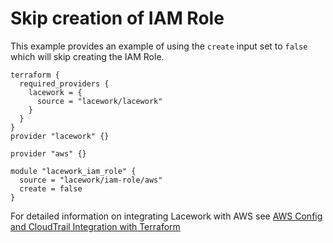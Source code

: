 # Skip creation of IAM Role
This example provides an example of using the `create` input set to `false` which will skip creating the IAM Role.

```
terraform {
  required_providers {
    lacework = {
      source = "lacework/lacework"
    }
  }
}
provider "lacework" {}

provider "aws" {}

module "lacework_iam_role" {
  source = "lacework/iam-role/aws"
  create = false
}
```

For detailed information on integrating Lacework with AWS see [AWS Config and CloudTrail Integration with Terraform](https://support.lacework.com/hc/en-us/articles/360057092034-AWS-Config-and-CloudTrail-Integration-with-Terraform)